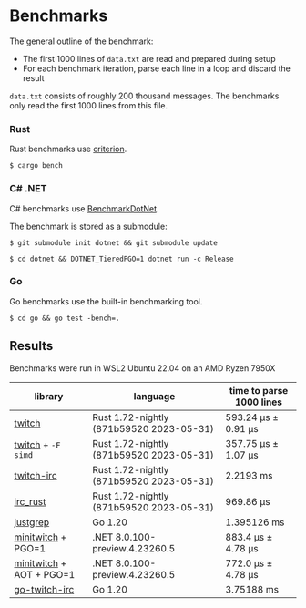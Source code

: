 # Benchmarks

The general outline of the benchmark:
- The first 1000 lines of `data.txt` are read and prepared during setup
- For each benchmark iteration, parse each line in a loop and discard the result

`data.txt` consists of roughly 200 thousand messages. The benchmarks only read the first 1000 lines from this file.

### Rust

Rust benchmarks use [criterion](https://github.com/bheisler/criterion.rs).

```
$ cargo bench
```

### C# .NET

C# benchmarks use [BenchmarkDotNet](https://github.com/dotnet/BenchmarkDotNet).

The benchmark is stored as a submodule:

```
$ git submodule init dotnet && git submodule update
```

```
$ cd dotnet && DOTNET_TieredPGO=1 dotnet run -c Release
```

### Go

Go benchmarks use the built-in benchmarking tool.

```
$ cd go && go test -bench=.
```

## Results

Benchmarks were run in WSL2 Ubuntu 22.04 on an AMD Ryzen 7950X

| library                                                                                                                 | language                                 | time to parse 1000 lines |
| ----------------------------------------------------------------------------------------------------------------------- | ---------------------------------------- | ------------------------ |
| [twitch](https://github.com/jprochazk/twitch-rs/tree/3f04961e70a2a4838af535540bb5cbb7b4319e44)                          | Rust 1.72-nightly (871b59520 2023-05-31) | 593.24 µs ± 0.91 µs      |
| [twitch](https://github.com/jprochazk/twitch-rs/tree/3f04961e70a2a4838af535540bb5cbb7b4319e44) + `-F simd`              | Rust 1.72-nightly (871b59520 2023-05-31) | 357.75 µs ± 1.07 µs      |
| [twitch-irc](https://github.com/robotty/twitch-irc-rs/tree/v5.0.0)                                                      | Rust 1.72-nightly (871b59520 2023-05-31) | 2.2193 ms                |
| [irc_rust](https://github.com/MoBlaa/irc_rust/tree/4ae66fb3176b1d46cec6764f1a76aa6e9673d08b)                            | Rust 1.72-nightly (871b59520 2023-05-31) | 969.86 µs                |
| [justgrep](https://github.com/Mm2PL/justgrep/tree/v0.0.6)                                                               | Go 1.20                                  | 1.395126 ms              |
| [minitwitch](https://github.com/jprochazk/minitwitch-bench/tree/a5d2c7b7f5717ff00e6a2f29fd1c0099ff02a59d) + PGO=1       | .NET 8.0.100-preview.4.23260.5           | 883.4 µs ± 4.78 µs       |
| [minitwitch](https://github.com/jprochazk/minitwitch-bench/tree/a5d2c7b7f5717ff00e6a2f29fd1c0099ff02a59d) + AOT + PGO=1 | .NET 8.0.100-preview.4.23260.5           | 772.0 µs ± 4.78 µs       |
| [go-twitch-irc](https://github.com/jprochazk/go-twitch-irc/tree/v4.2.0)                                                 | Go 1.20                                  | 3.75188 ms               |
